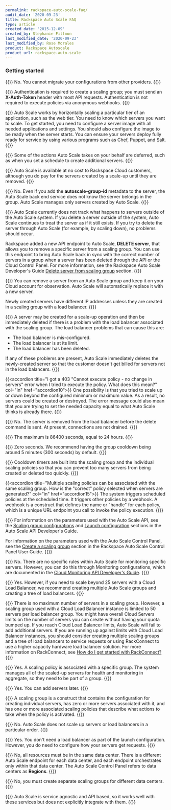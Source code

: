 ```yaml
---
permalink: rackspace-auto-scale-faq/
audit_date: '2020-09-23'
title: Rackspace Auto Scale FAQ
type: article
created_date: '2015-12-09'
created_by: Stephanie Fillmon
last_modified_date: '2020-09-23'
last_modified_by: Rose Morales
product: Rackspace Autoscale
product_url: rackspace-auto-scale
---
```


### Getting started

{{<accordion title="Is there an easy path to migrate from other autoscaling products such as Rightscale?" col="in" href="accordion1">}}
No. You cannot migrate your configurations from other providers.
{{</accordion>}}

{{<accordion title="Is authentication required for Auto Scale?" col="in" href="accordion2">}}
Authentication is required to create a scaling group; you must send
an **X-Auth-Token** header with most API requests. Authentication is not
required to execute policies via anonymous webhooks.
{{</accordion>}}

{{<accordion title="What do I need to do to get started using Auto Scale?" col="in" href="accordion3">}}
Auto Scale works by horizontally scaling a particular tier of an
application, such as the web tier. You need to know which servers
you want to scale. To get started, you need to configure a server image
with all needed applications and settings. You should also configure the image
to be ready when the server starts. You can ensure your
servers deploy fully ready for service by using various programs such as
Chef, Puppet, and Salt.
{{</accordion>}}

{{<accordion title="How do I know what actions are taken by Auto Scale on my behalf?" col="in" href="accordion4">}}
Some of the actions Auto Scale takes on your behalf are deferred, such as
when you set a schedule to create additional servers.
{{</accordion>}}

{{<accordion title="How much does the Rackspace Auto Scale service cost?" col="in" href="accordion5">}}
Auto Scale is available at no cost to Rackspace Cloud customers,
although you do pay for the servers created by a scale-up until they are
removed.
{{</accordion>}}

{{<accordion title="Can I add an existing server to an Auto Scale group?" col="in" href="accordion6">}}
No. Even if you add the **autoscale-group-id** metadata to the server,
the Auto Scale back end service does not know the server belongs in the
group. Auto Scale manages only servers created by Auto Scale.
{{</accordion>}}

{{<accordion title="What happens if I delete an Auto Scale server through the API or the Cloud Control Panel?" col="in" href="accordion7">}}
Auto Scale currently does not track what happens to servers outside of
the Auto Scale system. If you delete a server outside of the system,
Auto Scale continues to treat the server as if it still exists. If
you try to delete the server through Auto Scale (for example, by
scaling down), no problems should occur.

Rackspace added a new API endpoint to Auto Scale, **DELETE server**, that
allows you to remove a specific server from a scaling group. You can use
this endpoint to bring Auto Scale back in sync with the correct number
of servers in a group when a server has been deleted through the API or
the Cloud Control Panel. For more information, see the Rackspace Auto
Scale Developer's Guide [Delete server from scaling
group](https://docs.rackspace.com/docs/autoscale/v1/developer-guide/#delete-server-from-scaling-group)
section.
{{</accordion>}}

{{<accordion title="Can I suspend servers and restore them quickly to the same IP address?" col="in" href="accordion8">}}
You can remove a server from an Auto Scale group and keep it on your Cloud
account for observation. Auto Scale will automatically replace it with a new
server.

Newly created servers have different IP addresses unless they are created in a
scaling group with a load balancer.
{{</accordion>}}

{{<accordion title="Why might I see a server get created and then immediately destroyed?" col="in" href="accordion9">}}
A server may be created for a scale-up operation and then be immediately
deleted if there is a problem with the load balancer associated with the
scaling group. The load balancer problems that can cause this are:

- The load balancer is mis-configured.
- The load balancer is at its limit.
- The load balancer has been deleted.

If any of these problems are present, Auto Scale immediately deletes the
newly-created server so that the customer doesn't get billed for servers not
in the load balancers.
{{</accordion>}}

{{<accordion title="I got a 403 \"Cannot execute policy - no change in servers\" error when I tried to execute the policy. What does this mean?" col="in" href="accordion10">}}
One possibility is that you tried to scale up or down beyond the
configured minimum or maximum value. As a result, no servers could be
created or destroyed. The error message could also mean that you are
trying to set the needed capacity equal to what Auto Scale thinks is
already there.
{{</accordion>}}

{{<accordion title="Does Auto Scale drain connections on a node behind a load balancer as a server (LBaaS) before removing it from a pool?" col="in" href="accordion11">}}
No. The server is removed from the load balancer before the delete
command is sent. At present, connections are not drained.
{{</accordion>}}

{{<accordion title="What is the maximum amount of time you can set for a cooldown timer?" col="in" href="accordion12">}}
The maximum is 86400 seconds, equal to 24 hours.
{{</accordion>}}

{{<accordion title="What is the minimum amount of time you can set for a cooldown time?" col="in" href="accordion13">}}
Zero seconds. We recommend having the group cooldown being around 5
minutes (300 seconds) by default.
{{</accordion>}}

{{<accordion title="How does Auto Scale moderate conflicting events?" col="in" href="accordion14">}}
Cooldown timers are built into the scaling group and the individual
scaling policies so that you can prevent too many servers from being
created or deleted too quickly.
{{</accordion>}}

{{<accordion title="Multiple scaling policies can be associated with the same scaling group. How is the \"correct\" policy selected when servers are generated?" col="in" href="accordion15">}}
The system triggers scheduled policies at the scheduled time. It triggers other
policies by a webhook. A webhook is a construct that defines the name or "handle" for each
policy, which is a unique URL endpoint you call to invoke the policy execution.
{{</accordion>}}

{{<accordion title="What are the different configuration parameters for scaling groups?" col="in" href="accordion16">}}
For information on the parameters used with the Auto Scale API, see the
[Scaling group
configurations](https://docs.rackspace.com/docs/autoscale/v1/developer-guide/#document-api-operations/autoscale-groups)
and [Launch
configuration](https://docs.rackspace.com/docs/autoscale/v1/developer-guide/#document-api-operations/configurations)
sections in the Auto Scale API Developer's Guide.

For information on the parameters used with the Auto Scale Control
Panel, see the [Create a scaling
group](/support/how-to/rackspace-auto-scale-control-panel-user-guide-create-a-scaling-group)
section in the Rackspace Auto Scale Control Panel User Guide.
{{</accordion>}}

{{<accordion title="Are monitoring rules for the entire scaling group or can I monitor specific servers in the scaling group?" col="in" href="accordion17">}}
No. There are no specific rules within Auto Scale for monitoring
specific servers. However, you can do this through Monitoring
configurations, which are documented in the [Cloud Monitoring API
Developer's Guide](https://docs.rackspace.com/docs/cloud-monitoring/v1/developer-guide/).
{{</accordion>}}

{{<accordion title="Can I have multiple load balancers in a scaling group?" col="in" href="accordion18">}}
Yes. However, if you need to scale beyond 25 servers with a Cloud Load
Balancer, we recommend creating multiple Auto Scale groups and creating
a tree of load balancers.
{{</accordion>}}

{{<accordion title="Is there a limit to the number of servers I can have in a scaling group?" col="in" href="accordion19">}}
There is no maximum number of servers in a scaling group. However, a
scaling group used with a Cloud Load Balancer instance is limited to 50
servers per load balancer group. You might have overall Cloud Servers
limits on the number of servers you can create without having
your quota bumped up. If you reach Cloud Load Balancer limits, Auto
Scale will fail to add additional servers. If you are running up against
limits with Cloud Load Balancer instances, you should consider creating
multiple scaling groups and a tree of load balancers to service requests
or using RackConnect to use a higher capacity hardware load balancer
solution. For more information on RackConnect, see [How do I get started
with
RackConnect?](/support/how-to/introducing-rackconnect-v30/)
{{</accordion>}}

{{<accordion title="Do the servers that I'm going to automatically scale up have to be associated with a group? If so, why?" col="in" href="accordion20">}}
Yes. A scaling policy is associated with a specific group. The system manages
all of the scaled-up servers for health and monitoring in aggregate, so
they need to be part of a group.
{{</accordion>}}

{{<accordion title="Can I create a scaling group with no servers in it?" col="in" href="accordion21">}}
Yes. You can add servers later.
{{</accordion>}}

{{<accordion title="What is a scaling group?" col="in" href="accordion22">}}
A scaling group is a construct that contains the configuration for
creating individual servers, has zero or more servers associated with
it, and has one or more associated scaling policies that describe what
actions to take when the policy is activated.
{{</accordion>}}

{{<accordion title="Can I scale up servers in a particular order? For example, can I create a database server before creating a web server?" col="in" href="accordion23">}}
No. Auto Scale does not scale up servers or load balancers in a
particular order.
{{</accordion>}}

{{<accordion title="Is it possible for Auto Scale to create servers that are not attached to a load balancer?" col="in" href="accordion24">}}
Yes. You don't need a load balancer as part of the launch
configuration. However, you do need to configure how your servers get
requests.
{{</accordion>}}

{{<accordion title="Can Auto Scale add a server in ORD to a load balancer in the DFW data center, or use an image in DFW?" col="in" href="accordion25">}}
No, all resources must be in the same data center. There is a different
Auto Scale endpoint for each data center, and each endpoint orchestrates
only within that data center. The Auto Scale Control Panel refers to data
centers as **Regions**.
{{</accordion>}}

{{<accordion title="Can I use Auto Scale across data centers?" col="in" href="accordion26">}}
No, you must create separate scaling groups for different data centers.
{{</accordion>}}

{{<accordion title="How does Auto Scale integrate with image services or other automation services, such as Chef or Puppet?" col="in" href="accordion27">}}
Auto Scale is service agnostic and API based, so it works well with
these services but does not explicitly integrate with them.
{{</accordion>}}
